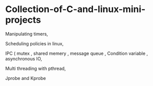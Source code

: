# Collection-of-C-and-linux-mini-projects
Manipulating timers,              

Scheduling policies in linux,

IPC ( mutex , shared memery , message queue , Condition variable , asynchronous IO,

Multi threading with pthread,

Jprobe and Kprobe
